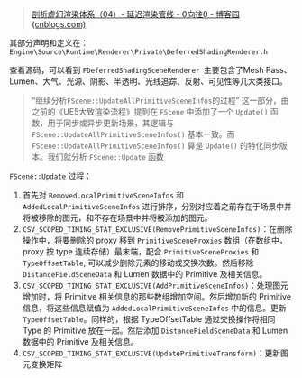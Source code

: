 > [剖析虚幻渲染体系（04）- 延迟渲染管线 - 0向往0 - 博客园 (cnblogs.com)](https://www.cnblogs.com/timlly/p/14732412.html)

其部分声明和定义在：`Engine\Source\Runtime\Renderer\Private\DeferredShadingRenderer.h`

查看源码，可以看到 `FDeferredShadingSceneRenderer `主要包含了Mesh Pass、Lumen、大气、光源、阴影、半透明、光线追踪、反射、可见性等几大类接口。

> “继续分析`FScene::UpdateAllPrimitiveSceneInfos`的过程” 这一部分，由之前的《UE5大致渲染流程》提到在 `FScene` 中添加了一个 `Update()` 函数，用于同步或异步更新场景，其逻辑与 `FScene::UpdateAllPrimitiveSceneInfos()` 基本一致。而 `FScene::UpdateAllPrimitiveSceneInfos()` 算是 `Update()` 的特化同步版本。我们就分析 `FScene::Update` 函数

`FScene::Update` 过程：

1. 首先对 `RemovedLocalPrimitiveSceneInfos` 和 `AddedLocalPrimitiveSceneInfos` 进行排序，分别对应着之前存在于场景中并将被移除的图元，和不存在场景中并将被添加的图元。
2. `CSV_SCOPED_TIMING_STAT_EXCLUSIVE(RemovePrimitiveSceneInfos)`：在删除操作中，将要删除的 proxy 移到 `PrimitiveSceneProxies` 数组（在数组中，proxy 按 type 连续存储）最末端，配合 `PrimitiveSceneProxies` 和 `TypeOffsetTable`, 可以减少删除元素的移动或交换次数。然后移除 `DistanceFieldSceneData` 和 Lumen 数据中的 Primitive 及相关信息。
3. `CSV_SCOPED_TIMING_STAT_EXCLUSIVE(AddPrimitiveSceneInfos)`：处理图元增加时，将 Primitive 相关信息的那些数组增加空间。然后增加新的 Primitive 信息，将这些信息赋值为 `AddedLocalPrimitiveSceneInfos` 中的信息。更新 `TypeOffsetTable`。同样的，根据 TypeOffsetTable 通过交换操作将相同 Type 的 Primitive 放在一起。然后添加 `DistanceFieldSceneData` 和 Lumen 数据中的 Primitive 及相关信息。
4. `CSV_SCOPED_TIMING_STAT_EXCLUSIVE(UpdatePrimitiveTransform)`：更新图元变换矩阵